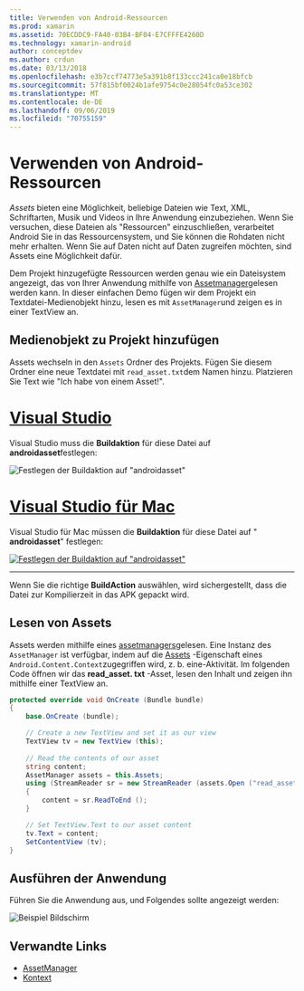 ```yaml
---
title: Verwenden von Android-Ressourcen
ms.prod: xamarin
ms.assetid: 70ECDDC9-FA40-03B4-BF04-E7CFFFE4260D
ms.technology: xamarin-android
author: conceptdev
ms.author: crdun
ms.date: 03/13/2018
ms.openlocfilehash: e3b7ccf74773e5a391b8f133ccc241ca0e18bfcb
ms.sourcegitcommit: 57f815bf0024b1afe9754c0e28054fc0a53ce302
ms.translationtype: MT
ms.contentlocale: de-DE
ms.lasthandoff: 09/06/2019
ms.locfileid: "70755159"
---
```

# <a name="using-android-assets"></a>Verwenden von Android-Ressourcen

_Assets_ bieten eine Möglichkeit, beliebige Dateien wie Text, XML, Schriftarten, Musik und Videos in Ihre Anwendung einzubeziehen. Wenn Sie versuchen, diese Dateien als "Ressourcen" einzuschließen, verarbeitet Android Sie in das Ressourcensystem, und Sie können die Rohdaten nicht mehr erhalten. Wenn Sie auf Daten nicht auf Daten zugreifen möchten, sind Assets eine Möglichkeit dafür.

Dem Projekt hinzugefügte Ressourcen werden genau wie ein Dateisystem angezeigt, das von Ihrer Anwendung mithilfe von [Assetmanager](xref:Android.Content.Res.AssetManager)gelesen werden kann.
In dieser einfachen Demo fügen wir dem Projekt ein Textdatei-Medienobjekt hinzu, lesen es mit `AssetManager`und zeigen es in einer TextView an.

## <a name="add-asset-to-project"></a>Medienobjekt zu Projekt hinzufügen

Assets wechseln in den `Assets` Ordner des Projekts. Fügen Sie diesem Ordner eine neue Textdatei mit `read_asset.txt`dem Namen hinzu. Platzieren Sie Text wie "Ich habe von einem Asset!".

# <a name="visual-studiotabwindows"></a>[Visual Studio](#tab/windows)

Visual Studio muss die **Buildaktion** für diese Datei auf **androidasset**festlegen:

![Festlegen der Buildaktion auf "androidasset"](android-assets-images/asset-properties-vs.png) 

# <a name="visual-studio-for-mactabmacos"></a>[Visual Studio für Mac](#tab/macos)

Visual Studio für Mac müssen die **Buildaktion** für diese Datei auf " **androidasset**" festlegen:

[![Festlegen der Buildaktion auf "androidasset"](android-assets-images/asset-properties-xs-sml.png)](android-assets-images/asset-properties-xs.png#lightbox)

-----

Wenn Sie die richtige **BuildAction** auswählen, wird sichergestellt, dass die Datei zur Kompilierzeit in das APK gepackt wird.

## <a name="reading-assets"></a>Lesen von Assets

Assets werden mithilfe eines [assetmanagers](xref:Android.Content.Res.AssetManager)gelesen. Eine Instanz des `AssetManager` ist verfügbar, indem auf die [Assets](xref:Android.Content.Context.Assets) -Eigenschaft eines `Android.Content.Context`zugegriffen wird, z. b. eine-Aktivität.
Im folgenden Code öffnen wir das **read_asset. txt** -Asset, lesen den Inhalt und zeigen ihn mithilfe einer TextView an.

```csharp
protected override void OnCreate (Bundle bundle)
{
    base.OnCreate (bundle);

    // Create a new TextView and set it as our view
    TextView tv = new TextView (this);
    
    // Read the contents of our asset
    string content;
    AssetManager assets = this.Assets;
    using (StreamReader sr = new StreamReader (assets.Open ("read_asset.txt")))
    {
        content = sr.ReadToEnd ();
    }

    // Set TextView.Text to our asset content
    tv.Text = content;
    SetContentView (tv);
}
```

## <a name="running-the-application"></a>Ausführen der Anwendung

Führen Sie die Anwendung aus, und Folgendes sollte angezeigt werden:

![Beispiel Bildschirm](android-assets-images/screenshot.png)

## <a name="related-links"></a>Verwandte Links

- [AssetManager](xref:Android.Content.Res.AssetManager)
- [Kontext](xref:Android.Content.Context)
